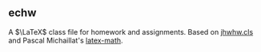 ## echw

A $\LaTeX$ class file for homework and assignments. Based on [jhwhw.cls](https://gist.github.com/jhwilson/1278588) and Pascal Michaillat's [latex-math](https://github.com/pmichaillat/latex-math).